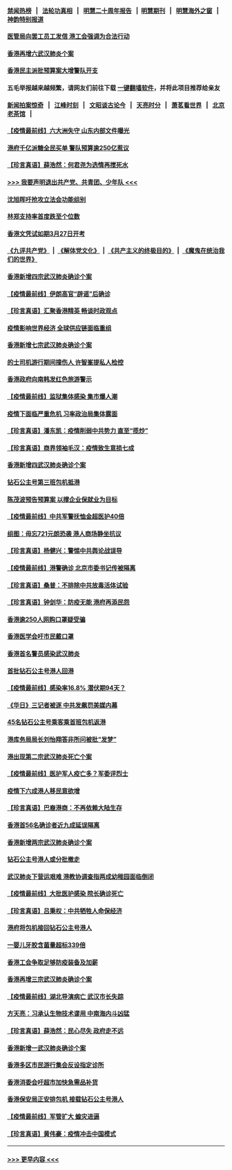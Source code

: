 #### [禁闻热榜](热点新闻.md?=0)  &nbsp;&nbsp;|&nbsp;&nbsp; [法轮功真相](https://github.com/gfw-breaker/truth/blob/master/README.md?=0) &nbsp;&nbsp;|&nbsp;&nbsp; [明慧二十周年报告](https://github.com/gfw-breaker/mh-reports/blob/master/README.md?=0) &nbsp;&nbsp;|&nbsp;&nbsp;[明慧期刊](https://github.com/gfw-breaker/mh-qikan) &nbsp;&nbsp;|&nbsp;&nbsp; [明慧海外之窗](https://github.com/gfw-breaker/mh-news/blob/master/README.md?=0) &nbsp;&nbsp;|&nbsp;&nbsp; [神韵特别报道](https://github.com/gfw-breaker/mh-news/blob/master/shenyun.md?=0)
#### [医管局向罢工员工发信 港工会强调为合法行动](../pages/nsc415/n11898870.md?t=02271831) 
#### [香港再增六武汉肺炎个案](../pages/nsc415/n11898843.md?t=02271831) 
#### [香港民主派批预算案大增警队开支](../pages/nsc415/n11898813.md?t=02271831) 
#### 五毛举报越来越频繁，请网友们前往下载 [一键翻墙软件](https://github.com/gfw-breaker/ssr-accounts)，并将此项目推荐给亲友
#### [新闻拍案惊奇](https://github.com/gfw-breaker/banned-news/blob/master/pages/link4.md) &nbsp;&nbsp;|&nbsp;&nbsp; [江峰时刻](https://github.com/gfw-breaker/banned-news/blob/master/pages/link4.md) &nbsp;&nbsp;|&nbsp;&nbsp; [文昭谈古论今](https://github.com/gfw-breaker/banned-news/blob/master/pages/link4.md) &nbsp;&nbsp;|&nbsp;&nbsp; [天亮时分](https://github.com/gfw-breaker/banned-news/blob/master/pages/link4.md) &nbsp;&nbsp;|&nbsp;&nbsp; [萧茗看世界](https://github.com/gfw-breaker/banned-news/blob/master/pages/link4.md) &nbsp;&nbsp;|&nbsp;&nbsp; [北京老茶馆](https://github.com/gfw-breaker/banned-news/blob/master/pages/link4.md) &nbsp;&nbsp;|&nbsp;&nbsp; 
#### [【疫情最前线】六大洲失守 山东内部文件曝光](../pages/nsc415/n11898455.md?t=02271831) 
#### [港府千亿派糖全民买单 警队预算逾250亿惹议](../pages/nsc415/n11898608.md?t=02271831) 
#### [【珍言真语】薛浩然：何君尧为选情再搅死水](../pages/nsc415/n11898269.md?t=02271831) 
#### [>>> 我要声明退出共产党、共青团、少年队 <<<](https://github.com/begood0513/goodnews/blob/master/quit/letter.md) 
#### [沈旭晖吁抢攻立法会功能组别](../pages/nsc415/n11896084.md?t=02271831) 
#### [林郑支持率首度跌至个位数](../pages/nsc415/n11896058.md?t=02271831) 
#### [香港文凭试如期3月27日开考](../pages/nsc415/n11896055.md?t=02271831) 
#### [《九评共产党》](https://github.com/begood0513/9ping.md/blob/master/README.md) &nbsp;|&nbsp; [《解体党文化》](../../../../jtdwh.md/blob/master/README.md)  &nbsp;|&nbsp; [《共产主义的终极目的》](../../../../gczydzjmd.md/blob/master/README.md) &nbsp;|&nbsp; [《魔鬼在统治我们的世界》](../../../../mgztzwmdsj.md/blob/master/README.md) 
#### [香港新增四宗武汉肺炎确诊个案](../pages/nsc415/n11896040.md?t=02271831) 
#### [【疫情最前线】伊朗高官“辟谣”后确诊](../pages/nsc415/n11895902.md?t=02271831) 
#### [【珍言真语】汇聚香港精英 畅谈时政观点](../pages/nsc415/n11895733.md?t=02271831) 
#### [疫情影响世界经济 全球供应链面临重组](../pages/nsc415/n11895634.md?t=02271831) 
#### [香港新增七宗武汉肺炎确诊个案](../pages/nsc415/n11893498.md?t=02271831) 
#### [的士司机游行期间撞伤人 许智峯提私人检控](../pages/nsc415/n11893483.md?t=02271831) 
#### [香港政府向南韩发红色旅游警示](../pages/nsc415/n11893398.md?t=02271831) 
#### [【疫情最前线】监狱集体感染 集市爆人潮](../pages/nsc415/n11893181.md?t=02271831) 
#### [疫情下面临严重危机  习率政治局集体露面](../pages/nsc415/n11893305.md?t=02271831) 
#### [【珍言真语】潘东凯：疫情削弱中共势力 直至“揽炒”](../pages/nsc415/n11892866.md?t=02271831) 
#### [【珍言真语】商界领袖毛汉：疫情致生意损七成](../pages/nsc415/n11890348.md?t=02271831) 
#### [香港新增四武汉肺炎确诊个案](../pages/nsc415/n11890610.md?t=02271831) 
#### [钻石公主号第三班包机抵港](../pages/nsc415/n11890645.md?t=02271831) 
#### [陈茂波预告预算案 以撑企业保就业为目标](../pages/nsc415/n11890574.md?t=02271831) 
#### [【疫情最前线】中共军警抚恤金超医护40倍](../pages/nsc415/n11890458.md?t=02271831) 
#### [组图：毋忘721元朗恐袭 港人商场静坐抗议](../pages/nsc415/n11876882.md?t=02271831) 
#### [【珍言真语】杨健兴：警惕中共舆论战误导](../pages/nsc415/n11888131.md?t=02271831) 
#### [【疫情最前线】港警确诊 北京市委书记传被隔离](../pages/nsc415/n11886872.md?t=02271831) 
#### [【珍言真语】桑普：不排除中共放毒活体试验](../pages/nsc415/n11886832.md?t=02271831) 
#### [【珍言真语】钟剑华：防疫无能 港府再添民怨](../pages/nsc415/n11884504.md?t=02271831) 
#### [香港逾250人网购口罩疑受骗](../pages/nsc415/n11884388.md?t=02271831) 
#### [香港医学会吁市民戴口罩](../pages/nsc415/n11884367.md?t=02271831) 
#### [香港首名警员感染武汉肺炎](../pages/nsc415/n11884357.md?t=02271831) 
#### [首批钻石公主号港人回港](../pages/nsc415/n11884333.md?t=02271831) 
#### [【疫情最前线】感染率16.8% 潜伏期94天？](../pages/nsc415/n11884256.md?t=02271831) 
#### [《华日》三记者被逐 中共发飙罚美媒内幕](../pages/nsc415/n11884184.md?t=02271831) 
#### [45名钻石公主号乘客乘首班包机返港](../pages/nsc415/n11881770.md?t=02271831) 
#### [港库务局局长刘怡翔答非所问被批“发梦”](../pages/nsc415/n11881752.md?t=02271831) 
#### [港出现第二宗武汉肺炎死亡个案](../pages/nsc415/n11881736.md?t=02271831) 
#### [【疫情最前线】医护军人疫亡多？军委评烈士](../pages/nsc415/n11881655.md?t=02271831) 
#### [疫情下六成港人移民意欲增](../pages/nsc415/n11881699.md?t=02271831) 
#### [【珍言真语】巴裔港商：不再依赖大陆生存](../pages/nsc415/n11881126.md?t=02271831) 
#### [香港首56名确诊者近九成延误隔离](../pages/nsc415/n11879079.md?t=02271831) 
#### [香港新增两宗武汉肺炎确诊个案](../pages/nsc415/n11879064.md?t=02271831) 
#### [钻石公主号港人或分批撤走](../pages/nsc415/n11879029.md?t=02271831) 
#### [武汉肺炎下营运艰难 港教协调查指两成幼稚园面临倒闭](../pages/nsc415/n11878989.md?t=02271831) 
#### [【疫情最前线】大批医护感染 院长确诊死亡](../pages/nsc415/n11878595.md?t=02271831) 
#### [【珍言真语】吕秉权：中共牺牲人命保经济](../pages/nsc415/n11878390.md?t=02271831) 
#### [港府将包机接回钻石公主号港人](../pages/nsc415/n11876352.md?t=02271831) 
#### [一婴儿牙胶含菌量超标339倍](../pages/nsc415/n11876336.md?t=02271831) 
#### [香港工会争取足够防疫装备及加薪](../pages/nsc415/n11876313.md?t=02271831) 
#### [香港再增三宗武汉肺炎确诊个案](../pages/nsc415/n11876297.md?t=02271831) 
#### [【疫情最前线】湖北导演病亡 武汉市长失踪](../pages/nsc415/n11876272.md?t=02271831) 
#### [方天亮：习承认生物技术谬用 中南海内斗凶猛](../pages/nsc415/n11873679.md?t=02271831) 
#### [【珍言真语】薛浩然：民心尽失 政府走不远](../pages/nsc415/n11875838.md?t=02271831) 
#### [香港新增一武汉肺炎确诊个案](../pages/nsc415/n11874044.md?t=02271831) 
#### [香港多区市民游行集会反设指定诊所](../pages/nsc415/n11874017.md?t=02271831) 
#### [香港消委会吁超市加快急需品补货](../pages/nsc415/n11874003.md?t=02271831) 
#### [香港保安局正安排包机 接载钻石公主号港人](../pages/nsc415/n11873932.md?t=02271831) 
#### [【疫情最前线】军管扩大 蝗灾进逼](../pages/nsc415/n11873780.md?t=02271831) 
#### [【珍言真语】黄伟豪：疫情冲击中国模式](../pages/nsc415/n11873482.md?t=02271831) 

----
#### [ >>> 更早内容 <<< ](../indexes/nsc415-earlier.md)
